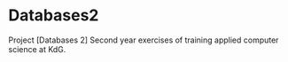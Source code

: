 # Databases2
Project [Databases 2] Second year exercises of training applied computer science at KdG.
